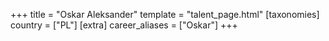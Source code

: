 +++
title = "Oskar Aleksander"
template = "talent_page.html"
[taxonomies]
country = ["PL"]
[extra]
career_aliases = ["Oskar"]
+++
